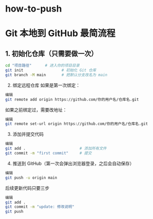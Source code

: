 # how-to-push
# Git 本地到 GitHub 最简流程

## 1. 初始化仓库（只需要做一次）

```bash
cd "项目路径"      # 进入你的项目目录
git init                 # 初始化 Git 仓库
git branch -M main       # 把默认分支改名为 main
```
2. 绑定远程仓库
如果是第一次绑定：

```bash
编辑
git remote add origin https://github.com/你的用户名/仓库名.git
```
如果之前绑定过，需要改地址：

```bash
编辑
git remote set-url origin https://github.com/你的用户名/仓库名.git
```
3. 添加并提交代码
```bash
编辑
git add .                        # 添加所有文件
git commit -m "first commit"     # 提交
```
4. 推送到 GitHub（第一次会弹出浏览器登录，之后会自动保存）
```bash
编辑
git push -u origin main
```
后续更新代码只要三步
```bash
编辑
git add .
git commit -m "update: 修改说明"
git push
```
